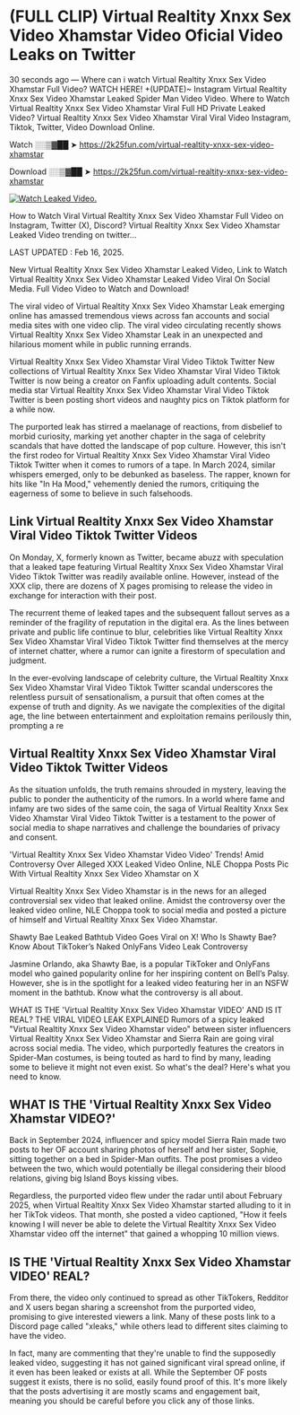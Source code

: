 # (FULL CLIP) Virtual Realtity Xnxx Sex Video Xhamstar Video Oficial Video Leaks on Twitter

30 seconds ago — Where can i watch Virtual Realtity Xnxx Sex Video Xhamstar Full Video? WATCH HERE! +(UPDATE)~ Instagram Virtual Realtity Xnxx Sex Video Xhamstar Leaked Spider Man Video Video. Where to Watch Virtual Realtity Xnxx Sex Video Xhamstar Viral Full HD Private Leaked Video? Virtual Realtity Xnxx Sex Video Xhamstar Viral Viral Video Instagram, Tiktok, Twitter, Video Download Online.

Watch ░░▒▓██ ➤ https://2k25fun.com/virtual-realtity-xnxx-sex-video-xhamstar

Download ░░▒▓██ ➤ https://2k25fun.com/virtual-realtity-xnxx-sex-video-xhamstar

[![Watch Leaked Video.](https://miro.medium.com/v2/resize:fit:828/format:webp/1*cilzJN44JGOrTw9NJCrNHA.gif "Watch Leaked Video")](https://2k25fun.com/virtual-realtity-xnxx-sex-video-xhamstar)

How to Watch Viral Virtual Realtity Xnxx Sex Video Xhamstar Full Video on Instagram, Twitter (X), Discord? Virtual Realtity Xnxx Sex Video Xhamstar Leaked Video trending on twitter...

LAST UPDATED : Feb 16, 2025.

New Virtual Realtity Xnxx Sex Video Xhamstar Leaked Video, Link to Watch Virtual Realtity Xnxx Sex Video Xhamstar Leaked Video Viral On Social Media. Full Video Video to Watch and Download!

The viral video of Virtual Realtity Xnxx Sex Video Xhamstar Leak emerging online has amassed tremendous views across fan accounts and social media sites with one video clip. The viral video circulating recently shows Virtual Realtity Xnxx Sex Video Xhamstar Leak in an unexpected and hilarious moment while in public running errands.

Virtual Realtity Xnxx Sex Video Xhamstar Viral Video Tiktok Twitter New collections of Virtual Realtity Xnxx Sex Video Xhamstar Viral Video Tiktok Twitter is now being a creator on Fanfix uploading adult contents. Social media star Virtual Realtity Xnxx Sex Video Xhamstar Viral Video Tiktok Twitter is been posting short videos and naughty pics on Tiktok platform for a while now.

The purported leak has stirred a maelanage of reactions, from disbelief to morbid curiosity, marking yet another chapter in the saga of celebrity scandals that have dotted the landscape of pop culture. However, this isn't the first rodeo for Virtual Realtity Xnxx Sex Video Xhamstar Viral Video Tiktok Twitter when it comes to rumors of a tape. In March 2024, similar whispers emerged, only to be debunked as baseless. The rapper, known for hits like "In Ha Mood," vehemently denied the rumors, critiquing the eagerness of some to believe in such falsehoods.

## Link Virtual Realtity Xnxx Sex Video Xhamstar Viral Video Tiktok Twitter Videos

On Monday, X, formerly known as Twitter, became abuzz with speculation that a leaked tape featuring Virtual Realtity Xnxx Sex Video Xhamstar Viral Video Tiktok Twitter was readily available online. However, instead of the XXX clip, there are dozens of X pages promising to release the video in exchange for interaction with their post.

The recurrent theme of leaked tapes and the subsequent fallout serves as a reminder of the fragility of reputation in the digital era. As the lines between private and public life continue to blur, celebrities like Virtual Realtity Xnxx Sex Video Xhamstar Viral Video Tiktok Twitter find themselves at the mercy of internet chatter, where a rumor can ignite a firestorm of speculation and judgment.

In the ever-evolving landscape of celebrity culture, the Virtual Realtity Xnxx Sex Video Xhamstar Viral Video Tiktok Twitter scandal underscores the relentless pursuit of sensationalism, a pursuit that often comes at the expense of truth and dignity. As we navigate the complexities of the digital age, the line between entertainment and exploitation remains perilously thin, prompting a re

##  Virtual Realtity Xnxx Sex Video Xhamstar Viral Video Tiktok Twitter Videos

As the situation unfolds, the truth remains shrouded in mystery, leaving the public to ponder the authenticity of the rumors. In a world where fame and infamy are two sides of the same coin, the saga of Virtual Realtity Xnxx Sex Video Xhamstar Viral Video Tiktok Twitter is a testament to the power of social media to shape narratives and challenge the boundaries of privacy and consent.

'Virtual Realtity Xnxx Sex Video Xhamstar Video Video' Trends! Amid Controversy Over Alleged XXX Leaked Video Online, NLE Choppa Posts Pic With Virtual Realtity Xnxx Sex Video Xhamstar on X

Virtual Realtity Xnxx Sex Video Xhamstar is in the news for an alleged controversial sex video that leaked online. Amidst the controversy over the leaked video online, NLE Choppa took to social media and posted a picture of himself and Virtual Realtity Xnxx Sex Video Xhamstar.

Shawty Bae Leaked Bathtub Video Goes Viral on X! Who Is Shawty Bae? Know About TikToker’s Naked OnlyFans Video Leak Controversy

Jasmine Orlando, aka Shawty Bae, is a popular TikToker and OnlyFans model who gained popularity online for her inspiring content on Bell’s Palsy. However, she is in the spotlight for a leaked video featuring her in an NSFW moment in the bathtub. Know what the controversy is all about.

WHAT IS THE 'Virtual Realtity Xnxx Sex Video Xhamstar VIDEO' AND IS IT REAL? THE VIRAL VIDEO LEAK EXPLAINED Rumors of a spicy leaked "Virtual Realtity Xnxx Sex Video Xhamstar video" between sister influencers Virtual Realtity Xnxx Sex Video Xhamstar and Sierra Rain are going viral across social media. The video, which purportedly features the creators in Spider-Man costumes, is being touted as hard to find by many, leading some to believe it might not even exist. So what's the deal? Here's what you need to know.

## WHAT IS THE 'Virtual Realtity Xnxx Sex Video Xhamstar VIDEO?'

Back in September 2024, influencer and spicy model Sierra Rain made two posts to her OF account sharing photos of herself and her sister, Sophie, sitting together on a bed in Spider-Man outfits. The post promises a video between the two, which would potentially be illegal considering their blood relations, giving big Island Boys kissing vibes.

Regardless, the purported video flew under the radar until about February 2025, when Virtual Realtity Xnxx Sex Video Xhamstar started alluding to it in her TikTok videos. That month, she posted a video captioned, "How it feels knowing I will never be able to delete the Virtual Realtity Xnxx Sex Video Xhamstar video off the internet" that gained a whopping 10 million views.

## IS THE 'Virtual Realtity Xnxx Sex Video Xhamstar VIDEO' REAL?

From there, the video only continued to spread as other TikTokers, Redditor and X users began sharing a screenshot from the purported video, promising to give interested viewers a link. Many of these posts link to a Discord page called "xleaks," while others lead to different sites claiming to have the video.

In fact, many are commenting that they're unable to find the supposedly leaked video, suggesting it has not gained significant viral spread online, if it even has been leaked or exists at all. While the September OF posts suggest it exists, there is no solid, easily found proof of this. It's more likely that the posts advertising it are mostly scams and engagement bait, meaning you should be careful before you click any of those links.
